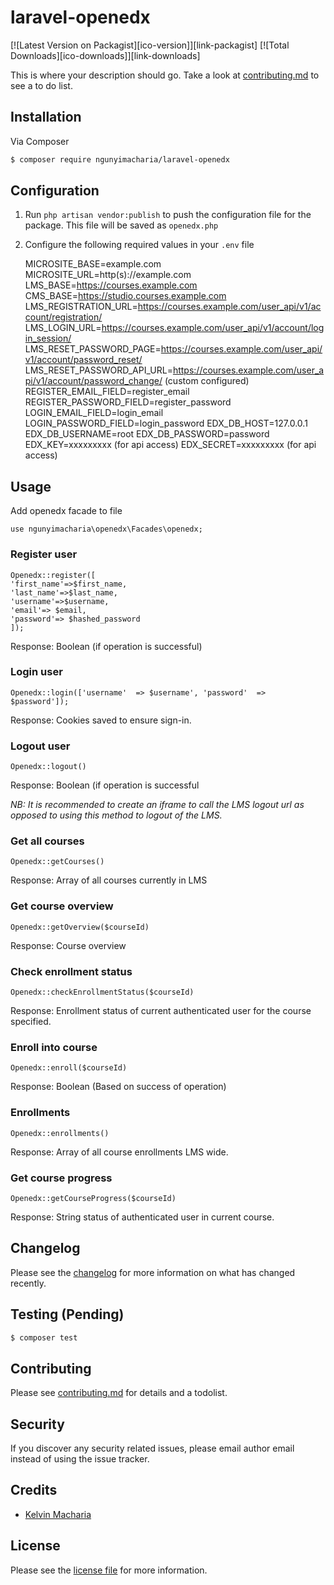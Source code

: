 # laravel-openedx

[![Latest Version on Packagist][ico-version]][link-packagist]
[![Total Downloads][ico-downloads]][link-downloads]

This is where your description should go. Take a look at [contributing.md](contributing.md) to see a to do list.

## Installation

Via Composer

``` bash
$ composer require ngunyimacharia/laravel-openedx
```

## Configuration

1. Run `php artisan vendor:publish` to push the configuration file for the package. This file will be saved as `openedx.php`
2. Configure the following required values in your `.env` file 

	MICROSITE_BASE=example.com
	MICROSITE_URL=http(s)://example.com
	LMS_BASE=https://courses.example.com
	CMS_BASE=https://studio.courses.example.com
	LMS_REGISTRATION_URL=https://courses.example.com/user_api/v1/account/registration/
	LMS_LOGIN_URL=https://courses.example.com/user_api/v1/account/login_session/
	LMS_RESET_PASSWORD_PAGE=https://courses.example.com/user_api/v1/account/password_reset/
	LMS_RESET_PASSWORD_API_URL=https://courses.example.com/user_api/v1/account/password_change/ (custom configured)
	REGISTER_EMAIL_FIELD=register_email
	REGISTER_PASSWORD_FIELD=register_password
	LOGIN_EMAIL_FIELD=login_email
	LOGIN_PASSWORD_FIELD=login_password
	EDX_DB_HOST=127.0.0.1
	EDX_DB_USERNAME=root
	EDX_DB_PASSWORD=password
	EDX_KEY=xxxxxxxxx (for api access)
	EDX_SECRET=xxxxxxxxx (for api access)

## Usage

Add openedx facade to file

```use ngunyimacharia\openedx\Facades\openedx;```

### Register user
```
Openedx::register([
'first_name'=>$first_name,
'last_name'=>$last_name,
'username'=>$username,
'email'=> $email,
'password'=> $hashed_password
]);
```
Response: Boolean (if operation is successful)

### Login user
```
Openedx::login(['username'  => $username', 'password'  => $password']);
```
Response: Cookies saved to ensure sign-in.

### Logout user
```
Openedx::logout()
```
Response: Boolean (if operation is successful

_NB: It is recommended to create an iframe to call the LMS logout url as opposed to using this method to logout of the LMS._

### Get all courses
```
Openedx::getCourses()
```
Response: Array of all courses currently in LMS

### Get course overview

```
Openedx::getOverview($courseId)
```
Response:  Course overview

### Check enrollment status
```
Openedx::checkEnrollmentStatus($courseId)
```
Response: Enrollment status of current authenticated user for the course specified. 

### Enroll into course
```
Openedx::enroll($courseId)
```
Response: Boolean (Based on success of operation)

### Enrollments
```
Openedx::enrollments()
```
Response: Array of all course enrollments LMS wide. 

### Get course progress
```
Openedx::getCourseProgress($courseId)
```
Response: String status of authenticated user in current course.

## Changelog

Please see the [changelog](changelog.md) for more information on what has changed recently.

## Testing (Pending)

``` bash
$ composer test
```

## Contributing

Please see [contributing.md](contributing.md) for details and a todolist.

## Security

If you discover any security related issues, please email author email instead of using the issue tracker.

## Credits

- [Kelvin Macharia](https://github.com/ngunyimacharia)

## License

Please see the [license file](license.md) for more information.
